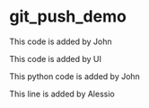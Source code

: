# git_push_demo
This code is added by John 

This code is added by UI 

This python code is added by John 

This line is added by Alessio
